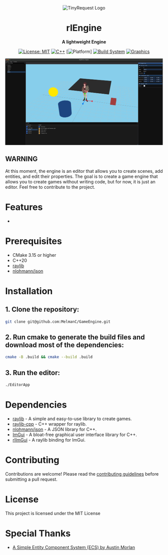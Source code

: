 <div align="center">
  <img src="https://github.com/raysan5/raylib/raw/master/logo/raylib_logo_animation.gif" alt="TinyRequest Logo" width="128" height="128">
  
  # rlEngine
  
  **A lightweight Engine**
  
  [![License: MIT](https://img.shields.io/badge/License-MIT-yellow.svg)](https://opensource.org/licenses/MIT)
  [![C++](https://img.shields.io/badge/C++-20-lightblue.svg)](https://isocpp.org/)
  [![Platform](https://img.shields.io/badge/Plateform-Macos-white?style=flat)]
  [![Build System](https://img.shields.io/badge/Build-CMake-red.svg)](https://cmake.org/)
  [![Graphics](https://img.shields.io/badge/Graphics-Raylib-white?style=flat)](https://www.raylib.com/)
  
  ![Engine Screenshot](Assets/screenshots/screenshot.png)
</div>

## WARNING
At this moment, the engine is an editor that allows you to create scenes, add entities, and edit their properties.
The goal is to create a game engine that allows you to create games without writing code, but for now, it is just an editor.
Feel free to contribute to the project.

# Features
- 

# Prerequisites
- CMake 3.15 or higher 
- C++20
- [raylib](https://www.raylib.com/)
- [nlohmann/json](https://github.com/nlohmann/json)

# Installation
## 1. Clone the repository:
```bash
git clone git@github.com:MelmanC/GameEngine.git
```

## 2. Run cmake to generate the build files and download most of the dependencies:
```bash
cmake -B .build && cmake --build .build
```

## 3. Run the editor:
```bash
./EditorApp
```

# Dependencies
- [raylib](https://www.raylib.com/) - A simple and easy-to-use library to create games.
- [raylib-cpp](https://github.com/RobLoach/raylib-cpp) - C++ wrapper for raylib.
- [nlohmann/json](https://github.com/nlohmann/json) - A JSON library for C++.
- [ImGui](https://github.com/ocornut/imgui) - A bloat-free graphical user interface library for C++.
- [rlImGui](https://github.com/raylib-extras/rlImGui) - A raylib binding for ImGui.

# Contributing
Contributions are welcome! Please read the [contributing guidelines](CONTRIBUTING.md)
before submitting a pull request.

# License
This project is licensed under the MIT License

# Special Thanks
- [A Simple Entity Component System (ECS) by Austin Morlan](https://austinmorlan.com/posts/entity_component_system/)

